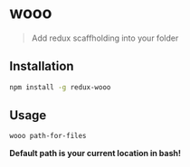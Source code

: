 # wooo
> Add redux scaffholding into your folder

## Installation
```bash
npm install -g redux-wooo
```

## Usage
```bash
wooo path-for-files
```

**Default path is your current location in bash!**